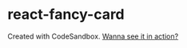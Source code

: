 # react-fancy-card
Created with CodeSandbox. [Wanna see it in action?](https://codesandbox.io/s/github/skennicutt/react-fancy-card/tree/master/)
